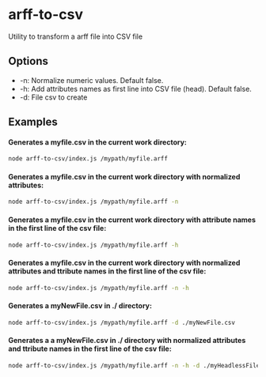 # arff-to-csv
Utility to transform a arff file into CSV file

## Options

- -n: Normalize numeric values. Default false.
- -h: Add attributes names as first line into CSV file (head). Default false.
- -d: File csv to create

## Examples

#### Generates a myfile.csv in the current work directory:
```sh
node arff-to-csv/index.js /mypath/myfile.arff
```


#### Generates a myfile.csv in the current work directory with normalized attributes:
```sh
node arff-to-csv/index.js /mypath/myfile.arff -n
```


#### Generates a myfile.csv in the current work directory with attribute names in the first line of the csv file:
```sh
node arff-to-csv/index.js /mypath/myfile.arff -h
```

#### Generates a myfile.csv in the current work directory with normalized attributes and ttribute names in the first line of the csv file:
```sh
node arff-to-csv/index.js /mypath/myfile.arff -n -h
```

#### Generates a myNewFile.csv in ./ directory:
```sh
node arff-to-csv/index.js /mypath/myfile.arff -d ./myNewFile.csv
```

#### Generates a a myNewFile.csv in ./ directory with normalized attributes and ttribute names in the first line of the csv file:
```sh
node arff-to-csv/index.js /mypath/myfile.arff -n -h -d ./myHeadlessFile.csv
```
